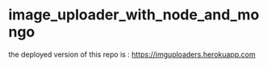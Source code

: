 # image_uploader_with_node_and_mongo

the deployed version of this repo is : https://imguploaders.herokuapp.com
